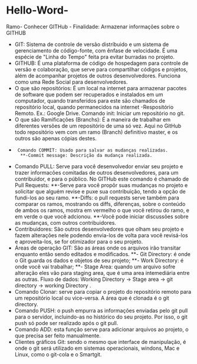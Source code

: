 # Hello-Word-

Ramo- Conhecer GITHub - Finalidade: Armazenar informações sobre o GITHUB

- GIT: Sistema de controle de versão distríbuido e um sistema de gerenciamento de código-fonte, com ênfase de velocidade. É uma espécie de "Linha do Tempo" feita pra evitar burradas no projeto.
- GITHUB: É uma plataforma de código de hospedagem para controle de versão e colaboração, que serve para compartilhar códigos e projetos, além de acompanhar projetos de outros desenvolvedores. Funciona como uma Rede Social para desenvolvedores.
- O que são repositórios: É um local na internet para armazenar pacotes de software que podem ser recuperados e instalados em um computador, quando transferidos para este são chamados de repositório local, quando permanecidos na internet -Respositório Remoto.
Ex.: Google Drive. Comando init: Iniciar um repositório no git.
- O que são Ramificações (Branchs): É a maneira de trabalhar em diferentes versões de um repositório de uma só vez. Aqui no GitHub todo repositório vem com um ramo (Branch) definitivo master, e os outros são apenas cópias destes.
-      Comando COMMIT: Usado para salvar as mudanças realizadas.
        **-Commit message: Descrição da mudança realizada.
- Comando PULL: Serve para você desenvolvedor enviar seu projeto e trazer informacôes comitadas de outros desenvolvedores, para um contribuidor, e para o público. No GITHub este comando é chamado de Pull Requests:
                        **-Serve para você propôr suas mudanças no projeto e solicitar que alguém revise e puxe sua contribuição, tendo a opção de fundi-los ao seu ramo.
                        **-Diffs: o pull requests serve também para comparar os ramos, mostrando os diffs, diferenças, sobre o conteúdo de ambos os ramos, mostra em vermelho o que você retirou do ramo, e em verde o que você adcionou.
                        **-Você pode iniciar discussões sobre as mudanças, com outros contribuidores.
- Contribuidores: São outros desenvolvedores que olham seu projeto e fazem alterações nele podendo envia-los de volta para você revisá-los e aproveita-los, se for otimizador para o seu projeto.
- Áreas de operação GIT: São as áreas onde os arquivos irão transitar enquanto então sendo editados e modificados.
              **- Git Directory: é onde o Git guarda os dados e objetos de seu projeto;
              **- Work Directory: é onde você vai trabalhar;
              **- Stage Area: quando um arquivo sofre alteração eles vão para staging area, que é uma area intemediária entre as outras.
       Fluxo de dados: Working Directory -> Stage area -> git directory -> working Directory .
- Comando Clonar: serve para copiar o projeto do repositório remoto para um repositório local ou vice-versa. A área que é clonada é o git directory.
- Comando PUSH: o push empurra as informações enviadas pelo git pull para o servidor, incluindo-as no histórico do seu projeto. Por isso, o git push só pode ser realizado após o git pull.
- Comando ADD: esta função serve para adicionar arquivos ao projeto, o que precisa ser feito manualmente.
- Clientes gráficos Git: sendo o mesmo que interface de manipulação, é onde o git será utilizado em sistemas operacionais, windons, Mac e Linux, como o git-cola e o Smartgit.
